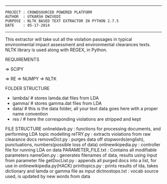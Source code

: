 ****************************************************************************
	PROJECT : CROWDSOURCED POWERED PLATFORM
	AUTHOR  : UTKARSH DWIVEDI
	PURPOSE : NLTK BASED TEXT EXTRACTOR IN PYTHON 2.7.5
	DATE    : 05-17-2014
****************************************************************************

This extractor will take out all the violation passages in typical environmental impact assessment 
and environmental clearances texts.
NLTK library is used along with REGEX, in Python.

REQUIREMENTS 

=> SCIPY

=> RE 
=> NUMPY 
=> NLTK 

FOLDER STRUCTURE
 - lambda/		# stores lamda.dat files from LDA 
 - gamma/		# stores gamma.dat files from LDA 
 - data/		# this is the data folder, all your text data goes here with a proper name convention 
 - res /		# here the corresponding violations are stripped and kept 

FILE STRUCTURE
onlineldavb.py 		:	functions for processing documents, and performing LDA topic modelling 
reTRY.py 	   		:	extracts violations from raw clearance docs 
removeDict.py 		:	purges data off stopwords(english), punctuations, numbers(possible loss of data) 
onlinewikipedia.py  :	controller file for running LDA on data 
PARAMETER_FILE.txt 	:	Contains all modifiable parameters 
nameGen.py 			:	generates filenames of data, results using input from parameter file 
getDocList.py 		:	appends all purged docs into a list, for use in onlinewikipedia.py(HACK) 
printtopics.py 		:	prints results of lda, takes dictionary and lamda or gamma file as input 
dictnostops.txt 	: 	vocab source used, is updated by new words from data 